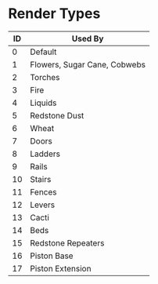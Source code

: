 # Render Types
| ID | Used By |
| --- | --- |
| 0 | Default |
| 1 | Flowers, Sugar Cane, Cobwebs |
| 2 | Torches |
| 3 | Fire |
| 4 | Liquids |
| 5 | Redstone Dust |
| 6 | Wheat |
| 7 | Doors | 
| 8 | Ladders |
| 9 | Rails |
| 10 | Stairs |
| 11 | Fences |
| 12 | Levers |
| 13 | Cacti |
| 14 | Beds |
| 15 | Redstone Repeaters |
| 16 | Piston Base |
| 17 | Piston Extension |